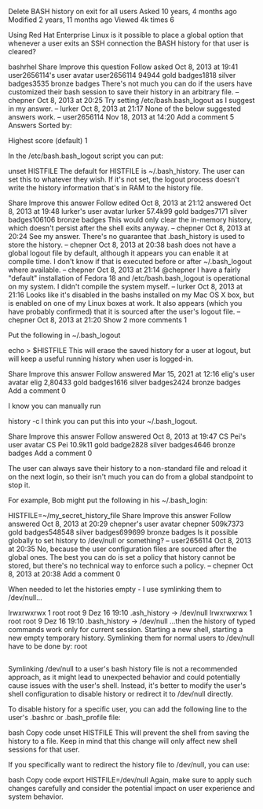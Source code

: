 Delete BASH history on exit for all users
Asked 10 years, 4 months ago
Modified 2 years, 11 months ago
Viewed 4k times
6

Using Red Hat Enterprise Linux is it possible to place a global option that whenever a user exits an SSH connection the BASH history for that user is cleared?

bashrhel
Share
Improve this question
Follow
asked Oct 8, 2013 at 19:41
user2656114's user avatar
user2656114
94944 gold badges1818 silver badges3535 bronze badges
There's not much you can do if the users have customized their bash session to save their history in an arbitrary file. – 
chepner
 Oct 8, 2013 at 20:25
Try setting /etc/bash.bash_logout as I suggest in my answer. – 
lurker
 Oct 8, 2013 at 21:17
None of the below suggested answers work. – 
user2656114
 Nov 18, 2013 at 14:20
Add a comment
5 Answers
Sorted by:

Highest score (default)
1

In the /etc/bash.bash_logout script you can put:

unset HISTFILE
The default for HISTFILE is ~/.bash_history. The user can set this to whatever they wish. If it's not set, the logout process doesn't write the history information that's in RAM to the history file.

Share
Improve this answer
Follow
edited Oct 8, 2013 at 21:12
answered Oct 8, 2013 at 19:48
lurker's user avatar
lurker
57.4k99 gold badges7171 silver badges106106 bronze badges
This would only clear the in-memory history, which doesn't persist after the shell exits anyway. – 
chepner
 Oct 8, 2013 at 20:24
See my answer. There's no guarantee that .bash_history is used to store the history. – 
chepner
 Oct 8, 2013 at 20:38
bash does not have a global logout file by default, although it appears you can enable it at compile time. I don't know if that is executed before or after ~/.bash_logout where available. – 
chepner
 Oct 8, 2013 at 21:14
@chepner I have a fairly "default" installation of Fedora 18 and /etc/bash.bash_logout is operational on my system. I didn't compile the system myself. – 
lurker
 Oct 8, 2013 at 21:16
Looks like it's disabled in the bashs installed on my Mac OS X box, but is enabled on one of my Linux boxes at work. It also appears (which you have probably confirmed) that it is sourced after the user's logout file. – 
chepner
 Oct 8, 2013 at 21:20
Show 2 more comments
1

Put the following in ~/.bash_logout

echo > $HISTFILE
This will erase the saved history for a user at logout, but will keep a useful running history when user is logged-in.

Share
Improve this answer
Follow
answered Mar 15, 2021 at 12:16
elig's user avatar
elig
2,80433 gold badges1616 silver badges2424 bronze badges
Add a comment
0

I know you can manually run

history -c
I think you can put this into your ~/.bash_logout.

Share
Improve this answer
Follow
answered Oct 8, 2013 at 19:47
CS Pei's user avatar
CS Pei
10.9k11 gold badge2828 silver badges4646 bronze badges
Add a comment
0

The user can always save their history to a non-standard file and reload it on the next login, so their isn't much you can do from a global standpoint to stop it.

For example, Bob might put the following in his ~/.bash_login:

HISTFILE=~/my_secret_history_file
Share
Improve this answer
Follow
answered Oct 8, 2013 at 20:29
chepner's user avatar
chepner
509k7373 gold badges548548 silver badges699699 bronze badges
Is it possible globally to set history to /dev/null or something? – 
user2656114
 Oct 8, 2013 at 20:35
No, because the user configuration files are sourced after the global ones. The best you can do is set a policy that history cannot be stored, but there's no technical way to enforce such a policy. – 
chepner
 Oct 8, 2013 at 20:38
Add a comment
0

When needed to let the histories empty - I use symlinking them to /dev/null...

lrwxrwxrwx  1 root root    9 Dez 16 19:10 .ash_history -> /dev/null
lrwxrwxrwx  1 root root    9 Dez 16 19:10 .bash_history -> /dev/null
...then the history of typed commands work only for current session.
Starting a new shell, starting a new empty temporary history.
Symlinking them for normal users to /dev/null have to be done by: root


##
##


Symlinking /dev/null to a user's bash history file is not a recommended approach, as it might lead to unexpected behavior and could potentially cause issues with the user's shell. Instead, it's better to modify the user's shell configuration to disable history or redirect it to /dev/null directly.

To disable history for a specific user, you can add the following line to the user's .bashrc or .bash_profile file:

bash
Copy code
unset HISTFILE
This will prevent the shell from saving the history to a file. Keep in mind that this change will only affect new shell sessions for that user.

If you specifically want to redirect the history file to /dev/null, you can use:

bash
Copy code
export HISTFILE=/dev/null
Again, make sure to apply such changes carefully and consider the potential impact on user experience and system behavior.
